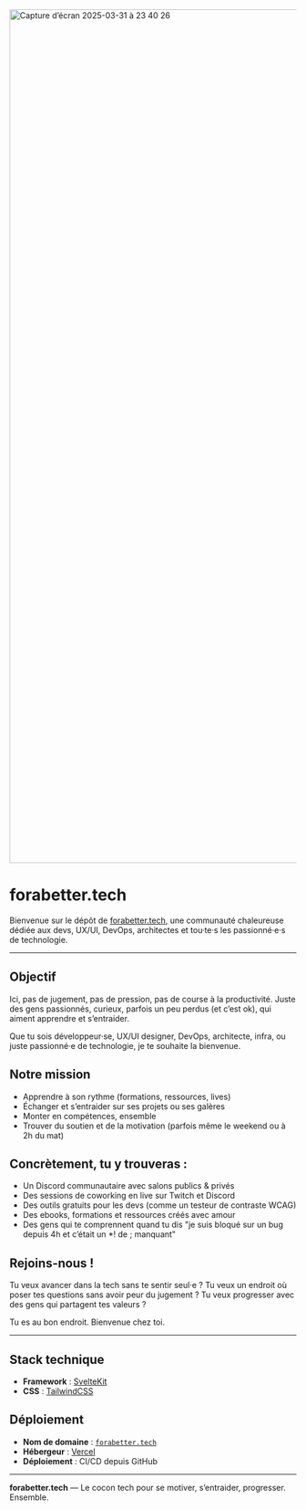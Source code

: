 <img width="1496" alt="Capture d’écran 2025-03-31 à 23 40 26" src="https://github.com/user-attachments/assets/579a2caf-fdd6-46c4-b69b-75039eb217e1" />

# forabetter.tech

Bienvenue sur le dépôt de [forabetter.tech](https://forabetter.tech), une communauté chaleureuse dédiée aux devs, UX/UI, DevOps, architectes et tou·te·s les passionné·e·s de technologie.

---

## Objectif

Ici, pas de jugement, pas de pression, pas de course à la productivité. Juste des gens passionnés, curieux, parfois un peu perdus (et c’est ok), qui aiment apprendre et s’entraider.

Que tu sois développeur·se, UX/UI designer, DevOps, architecte, infra, ou juste passionné·e de technologie, je te souhaite la bienvenue.

## Notre mission

- Apprendre à son rythme (formations, ressources, lives)
- Échanger et s’entraider sur ses projets ou ses galères
- Monter en compétences, ensemble
- Trouver du soutien et de la motivation (parfois même le weekend ou à 2h du mat)

## Concrètement, tu y trouveras :

- Un Discord communautaire avec salons publics & privés
- Des sessions de coworking en live sur Twitch et Discord
- Des outils gratuits pour les devs (comme un testeur de contraste WCAG)
- Des ebooks, formations et ressources créés avec amour
- Des gens qui te comprennent quand tu dis "je suis bloqué sur un bug depuis 4h et c’était un $*!$ de ; manquant"

## Rejoins-nous !

Tu veux avancer dans la tech sans te sentir seul·e ?
Tu veux un endroit où poser tes questions sans avoir peur du jugement ?
Tu veux progresser avec des gens qui partagent tes valeurs ?

Tu es au bon endroit.
Bienvenue chez toi.

---

## Stack technique

- **Framework** : [SvelteKit](https://kit.svelte.dev/)
- **CSS** : [TailwindCSS](https://tailwindcss.com/)

## Déploiement

- **Nom de domaine** : [`forabetter.tech`](https://forabetter.tech)
- **Hébergeur** : [Vercel](https://vercel.com/)
- **Déploiement** : CI/CD depuis GitHub

---

**forabetter.tech** — Le cocon tech pour se motiver, s’entraider, progresser. Ensemble.
